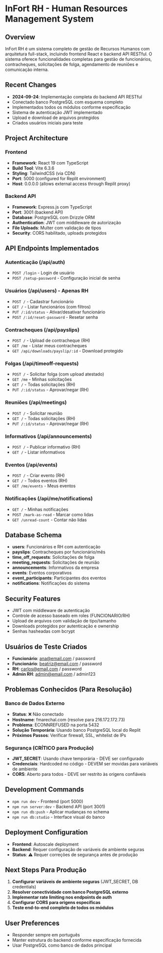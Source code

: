 # InFort RH - Human Resources Management System

## Overview
InFort RH é um sistema completo de gestão de Recursos Humanos com arquitetura full-stack, incluindo frontend React e backend API RESTful. O sistema oferece funcionalidades completas para gestão de funcionários, contracheques, solicitações de folga, agendamento de reuniões e comunicação interna.

## Recent Changes
- **2024-09-24**: Implementação completa do backend API RESTful
- Conectado banco PostgreSQL com esquema completo
- Implementados todos os módulos conforme especificação
- Sistema de autenticação JWT implementado
- Upload e download de arquivos protegidos
- Criados usuários iniciais para teste

## Project Architecture

### Frontend
- **Framework**: React 19 com TypeScript
- **Build Tool**: Vite 6.3.6
- **Styling**: TailwindCSS (via CDN)
- **Port**: 5000 (configured for Replit environment)
- **Host**: 0.0.0.0 (allows external access through Replit proxy)

### Backend API
- **Framework**: Express.js com TypeScript
- **Port**: 3001 (backend API)
- **Database**: PostgreSQL com Drizzle ORM
- **Authentication**: JWT com middleware de autorização
- **File Uploads**: Multer com validação de tipos
- **Security**: CORS habilitado, uploads protegidos

## API Endpoints Implementados

### Autenticação (/api/auth)
- `POST /login` - Login de usuário
- `POST /setup-password` - Configuração inicial de senha

### Usuários (/api/users) - Apenas RH
- `POST /` - Cadastrar funcionário
- `GET /` - Listar funcionários (com filtros)
- `PUT /:id/status` - Ativar/desativar funcionário
- `POST /:id/reset-password` - Resetar senha

### Contracheques (/api/payslips)
- `POST /` - Upload de contracheque (RH)
- `GET /me` - Listar meus contracheques
- `GET /api/downloads/payslip/:id` - Download protegido

### Folgas (/api/timeoff-requests)
- `POST /` - Solicitar folga (com upload atestado)
- `GET /me` - Minhas solicitações
- `GET /` - Todas solicitações (RH)
- `PUT /:id/status` - Aprovar/negar (RH)

### Reuniões (/api/meetings)
- `POST /` - Solicitar reunião
- `GET /` - Todas solicitações (RH)
- `PUT /:id/status` - Aprovar/negar (RH)

### Informativos (/api/announcements)
- `POST /` - Publicar informativo (RH)
- `GET /` - Listar informativos

### Eventos (/api/events)
- `POST /` - Criar evento (RH)
- `GET /` - Todos eventos (RH)
- `GET /me/events` - Meus eventos

### Notificações (/api/me/notifications)
- `GET /` - Minhas notificações
- `POST /mark-as-read` - Marcar como lidas
- `GET /unread-count` - Contar não lidas

## Database Schema
- **users**: Funcionários e RH com autenticação
- **payslips**: Contracheques por funcionário/mês
- **time_off_requests**: Solicitações de folga
- **meeting_requests**: Solicitações de reunião
- **announcements**: Informativos da empresa
- **events**: Eventos corporativos
- **event_participants**: Participantes dos eventos
- **notifications**: Notificações do sistema

## Security Features
- JWT com middleware de autenticação
- Controle de acesso baseado em roles (FUNCIONARIO/RH)
- Upload de arquivos com validação de tipo/tamanho
- Downloads protegidos por autenticação e ownership
- Senhas hasheadas com bcrypt

## Usuários de Teste Criados
- **Funcionário**: ana@email.com / password
- **Funcionário**: beatriz@email.com / password  
- **RH**: carlos@email.com / password
- **Admin RH**: admin@email.com / admin123

## Problemas Conhecidos (Para Resolução)

### Banco de Dados Externo
- **Status**: ❌ Não conectado
- **Hostname**: fmarechal.com (resolve para 216.172.172.73)
- **Problema**: ECONNREFUSED na porta 5432
- **Solução Temporária**: Usando banco PostgreSQL local do Replit
- **Próximos Passos**: Verificar firewall, SSL, whitelist de IPs

### Segurança (CRÍTICO para Produção)
- **JWT_SECRET**: Usando chave temporária - DEVE ser configurado
- **Credenciais**: Hardcoded no código - DEVEM ser movidas para variáveis de ambiente
- **CORS**: Aberto para todos - DEVE ser restrito às origens confiáveis

## Development Commands
- `npm run dev` - Frontend (port 5000)
- `npm run server:dev` - Backend API (port 3001)  
- `npm run db:push` - Aplicar mudanças no schema
- `npm run db:studio` - Interface visual do banco

## Deployment Configuration
- **Frontend**: Autoscale deployment
- **Backend**: Requer configuração de variáveis de ambiente seguras
- **Status**: ⚠️ Requer correções de segurança antes de produção

## Next Steps Para Produção
1. **Configurar variáveis de ambiente seguras** (JWT_SECRET, DB credentials)
2. **Resolver conectividade com banco PostgreSQL externo**
3. **Implementar rate limiting nos endpoints de auth**
4. **Configurar CORS para origens específicas**
5. **Teste end-to-end completo de todos os módulos**

## User Preferences
- Responder sempre em português
- Manter estrutura do backend conforme especificação fornecida
- Usar PostgreSQL como banco de dados principal
